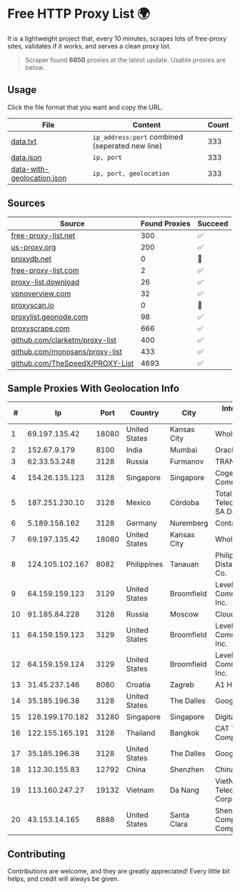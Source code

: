 
# Free HTTP Proxy List 🌍

It is a lightweight project that, every 10 minutes, scrapes lots of free-proxy sites, validates if it works, and serves a clean proxy list.


> Scraper found **6850** proxies at the latest update. Usable proxies are below.

## Usage

Click the file format that you want and copy the URL.


|File|Content|Count|
|----|-------|-----|
|[data.txt](https://raw.githubusercontent.com/themiralay/Proxy-List-World/master/data.txt)|`ip_address:port` combined (seperated new line)|333|
|[data.json](https://raw.githubusercontent.com/themiralay/Proxy-List-World/master/data.json)|`ip, port`|333|
|[data-with-geolocation.json](https://raw.githubusercontent.com/themiralay/Proxy-List-World/master/data-with-geolocation.json)|`ip, port, geolocation`|333|

## Sources

|Source|Found Proxies|Succeed|
|------|-------------|-------|
|[free-proxy-list.net](https://free-proxy-list.net)|300|✅|
|[us-proxy.org](https://www.us-proxy.org)|200|✅|
|[proxydb.net](http://proxydb.net)|0|🚫|
|[free-proxy-list.com](https://free-proxy-list.com/?page=&port=&type%5B%5D=http&type%5B%5D=https&up_time=0&search=Search)|2|✅|
|[proxy-list.download](https://www.proxy-list.download/HTTP)|26|✅|
|[vpnoverview.com](https://vpnoverview.com/privacy/anonymous-browsing/free-proxy-servers)|32|✅|
|[proxyscan.io](https://www.proxyscan.io)|0|🚫|
|[proxylist.geonode.com](https://proxylist.geonode.com/api/proxy-list?limit=300&page=1&sort_by=lastChecked&sort_type=desc&protocols=http,https)|98|✅|
|[proxyscrape.com](https://api.proxyscrape.com/v2/?request=displayproxies&protocol=http&timeout=10000&country=all&ssl=all&anonymity=all)|666|✅|
|[github.com/clarketm/proxy-list](https://raw.githubusercontent.com/clarketm/proxy-list/master/proxy-list-raw.txt)|400|✅|
|[github.com/monosans/proxy-list](https://raw.githubusercontent.com/monosans/proxy-list/main/proxies/http.txt)|433|✅|
|[github.com/TheSpeedX/PROXY-List](https://raw.githubusercontent.com/TheSpeedX/PROXY-List/master/http.txt)|4693|✅|


## Sample Proxies With Geolocation Info

|#|Ip|Port|Country|City|Internet Service Provider|
|-|--|----|-------|----|-------------------------|
|1|69.197.135.42|18080|United States|Kansas City|WholeSale Internet|
|2|152.67.9.179|8100|India|Mumbai|Oracle Corporation|
|3|62.33.53.248|3128|Russia|Furmanov|TRANS-TELECOM|
|4|154.26.135.123|3128|Singapore|Singapore|Cogent Communications|
|5|187.251.230.10|3128|Mexico|Córdoba|Total Play Telecomunicaciones SA De CV|
|6|5.189.158.162|3128|Germany|Nuremberg|Contabo GmbH|
|7|69.197.135.42|18080|United States|Kansas City|WholeSale Internet|
|8|124.105.102.167|8082|Philippines|Tanauan|Philippine Long Distance Telephone Co.|
|9|64.159.159.123|3129|United States|Broomfield|Level 3 Communications, Inc.|
|10|91.185.84.228|3128|Russia|Moscow|CloudMTS|
|11|64.159.159.123|3129|United States|Broomfield|Level 3 Communications, Inc.|
|12|64.159.159.124|3129|United States|Broomfield|Level 3 Communications, Inc.|
|13|31.45.237.146|8080|Croatia|Zagreb|A1 Hrvatska d.o.o.|
|14|35.185.196.38|3128|United States|The Dalles|Google LLC|
|15|128.199.170.182|31280|Singapore|Singapore|DigitalOcean, LLC|
|16|122.155.165.191|3128|Thailand|Bangkok|CAT Telecom Public Company Limited|
|17|35.185.196.38|3128|United States|The Dalles|Google LLC|
|18|112.30.155.83|12792|China|Shenzhen|China Mobile|
|19|113.160.247.27|19132|Vietnam|Da Nang|VietNam Post and Telecom Corporation|
|20|43.153.14.165|8888|United States|Santa Clara|Shenzhen Tencent Computer Systems Company Limited|



## Contributing

Contributions are welcome, and they are greatly appreciated! Every
little bit helps, and credit will always be given.

